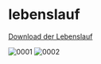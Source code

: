 # lebenslauf
[Download der Lebenslauf](https://github.com/itsmecevi/lebenslauf/blob/master/Lebenslauf.pdf)

![0001](https://user-images.githubusercontent.com/27078712/47942115-1aa05580-def1-11e8-9d8e-4039c2f1068e.jpg)
![0002](https://user-images.githubusercontent.com/27078712/47942116-1aa05580-def1-11e8-875a-6a15ff1961d1.jpg)







